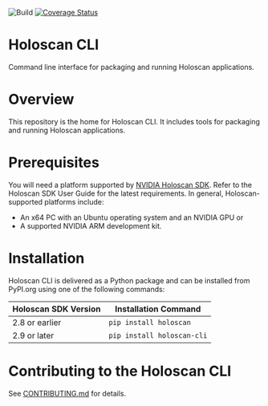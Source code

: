 ![Build](https://github.com/nvidia-holoscan/holoscan-cli/actions/workflows/main.yml/badge.svg?branch=$%7BGH_BRANCH%7D)
[![Coverage Status](https://coveralls.io/repos/github/nvidia-holoscan/holoscan-cli/badge.svg?branch=vchang/poetry-setup)](https://coveralls.io/github/nvidia-holoscan/holoscan-cli?branch=vchang/poetry-setup)

# Holoscan CLI

Command line interface for packaging and running Holoscan applications.

# Overview

This repository is the home for Holoscan CLI. It includes tools for packaging and running Holoscan applications.

# Prerequisites

You will need a platform supported by [NVIDIA Holoscan SDK](https://docs.nvidia.com/holoscan/sdk-user-guide/sdk_installation.html#prerequisites). Refer to the Holoscan SDK User Guide for the latest requirements. In general, Holoscan-supported platforms include:

- An x64 PC with an Ubuntu operating system and an NVIDIA GPU or
- A supported NVIDIA ARM development kit.

# Installation

Holoscan CLI is delivered as a Python package and can be installed from PyPI.org using one of the following commands:

| Holoscan SDK Version | Installation Command       |
| -------------------- | -------------------------- |
| 2.8 or earlier       | `pip install holoscan`     |
| 2.9 or later         | `pip install holoscan-cli` |

# Contributing to the Holoscan CLI

See [CONTRIBUTING.md](./CONTRIBUTING.md) for details.

